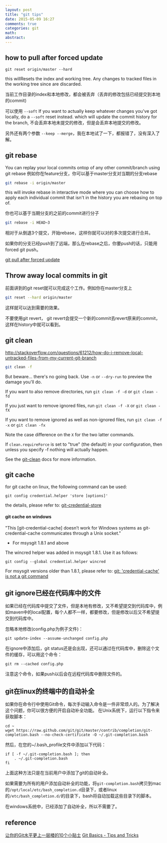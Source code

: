 ```yaml
---
layout: post
title: "git tips"
date: 2015-05-09 16:27
comments: true
categories: git
math: 
abstract: 
---
```


## how to pull after forced update

```
git reset origin/master --hard
```

this willResets the index and working tree. Any changes to tracked files in the working tree since are discarded.

当前工作目录的index和本地修改，都会被丢弃（丢弃的修改包括已经提交到本地的commit)

<!-- more -->

可以使用 `--soft`
If you want to actually keep whatever changes you've got locally, do a `--soft` reset instead. which will update the commit history for the branch,
不会丢弃本地未提交的修改，但是会丢弃本地提交的修改。

另外还有两个参数 `--keep --merge`，我在本地试了一下，都报错了，没有深入了解。

## git rebase
You can replay your local commits ontop of any other commit/branch using git rebase
例如你在feature分支，你可以基于master分支对当期的分支rebase

```bash
git rebase -i origin/master
```

this will invoke rebase in interactive mode where you can choose how to apply each individual commit that isn't in the history you are rebasing on top of.

你也可以基于当期分支的之前的commit进行分子

```bash
git rebase -i HEAD~3
```

相对于从倒退3个提交，开始rebase，这样你就可以对的多次提交进行合并。

如果你的分支已经push到了远端，那么在rebase之后，你要push的话，只能用 forced git push。 

[git pull after forced update](http://stackoverflow.com/questions/9813816/git-pull-after-forced-update)


## Throw away local commits in git

前面讲到的git reset就可以完成这个工作。例如你在master分支上

```bash
git reset --hard origin/master 
```

这样就可以达到需要的效果。

不要使用git revert， git revert会提交一个新的commit去revert原来的commit，这样在history中就可以看到。

## git clean

http://stackoverflow.com/questions/61212/how-do-i-remove-local-untracked-files-from-my-current-git-branch

```bash
git clean -f
```

But beware... there's no going back. Use `-n` or `--dry-run` to preview the damage you'll do.

If you want to also remove directories, run `git clean -f -d` or `git clean -fd`

If you just want to remove ignored files, run `git clean -f -X` or `git clean -fX`

If you want to remove ignored as well as non-ignored files, run `git clean -f -x` or `git clean -fx`

Note the case difference on the `X` for the two latter commands.

If `clean.requireForce` is set to "true" (the default) in your configuration, then unless you specify -f nothing will actually happen.

See the [git-clean](http://git-scm.com/docs/git-clean) docs for more information.

## git cache

for git cache on linux, the following command can be used:

```
git config credential.helper 'store [options]'
```

the details, please refer to: [git-credential-store](http://git-scm.com/docs/git-credential-store)

#### git cache on windows

"This [git-credential-cache] doesn’t work for Windows systems as git-credential-cache communicates through a Unix socket."

* For msysgit 1.8.1 and above

The wincred helper was added in msysgit 1.8.1. Use it as follows:

```
git config --global credential.helper wincred
```

For msysgit versions older than 1.8.1, please refer to: [git: 'credential-cache' is not a git command](http://stackoverflow.com/questions/11693074/git-credential-cache-is-not-a-git-command)


## git ignore已经在代码库中的文件

如果已经在代码库中提交了文件，但是本地有修改，又不希望提交到代码库中，例如maven中的local配置，每个人都不一样，都要修改，但是修改以后又不希望提交到代码库中。

忽略本地修改(config.php为例子文件)：

```
git update-index --assume-unchanged config.php
```

在ignore中添加后，git status还是会出现，还可以通过在代码库中，删除这个文件的缓存，可以用这个命令：

```
git rm --cached config.php
```

注意这个命令，如果push以后会在远程代码库中删除文件的。

## git在linux的终端中的自动补全
如果你在命令行中使用Git命令，每次手动输入命令是一件非常烦人的。为了解决这个问题，你可以很方便的开启自动补全功能。
在Unix系统下，运行以下指令来获取脚本：

```
cd ~
wget https://raw.github.com/git/git/master/contrib/completion/git-completion.bash --no-check-certificate -O ~/.git-completion.bash
```

然后，在您的~/.bash_profile文件中添加以下代码：

```
if [ -f ~/.git-completion.bash ]; then
    . ~/.git-completion.bash
fi
```

上面这种方法只是在当前用户中添加了git的自动补全。

如果需要为所有的用户添加自动补全的功能，将`git-completion.bash`拷贝到mac的`/opt/local/etc/bash_completion.d`目录下，或者linux的`/etc/bash_completion.d/`的目录下，bash将自动加载这些目录下的脚本。

在windows系统中，已经添加了自动补全，所以不需要了。


## reference

[让你的Git水平更上一层楼的10个小贴士](http://blog.jobbole.com/75348/)
[Git Basics - Tips and Tricks](https://git-scm.com/book/en/v1/Git-Basics-Tips-and-Tricks)
